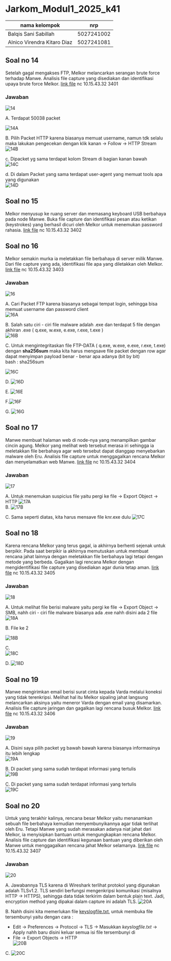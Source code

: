 # Jarkom_Modul1_2025_k41


|nama kelompok                | nrp         |
|-----------------------------|-------------|
| Balqis Sani Sabillah        |  5027241002 |   
| Alnico Virendra Kitaro Diaz |  5027241081 |

## Soal no 14 ##
Setelah gagal mengakses FTP, Melkor melancarkan serangan brute force terhadap  Manwe. Analisis file capture yang disediakan dan identifikasi upaya brute force Melkor. 
[link file](https://drive.google.com/drive/folders/13rf0AlzUrkNhUWbBNt9tIVSimw3njKqd) nc 10.15.43.32 3401

### Jawaban ###
![14](images/14.png) 

A. Terdapat 50038 packet  

![14A](images/14A.png) 

B. Pilih Packet HTTP karena biasanya memuat username, namun tdk selalu maka lakukan pengecekan dengan klik kanan -> Follow -> HTTP Stream    
![14B](images/14B.png) 

c. Dipacket yg sama terdapat kolom Stream di bagian kanan bawah  
![14C](images/14C.png)   

d. Di dalam Packet yang sama terdapat user-agent yang memuat tools apa yang digunakan   
![14D](images/14D.png)  

## Soal no 15 ##
Melkor menyusup ke ruang server dan memasang keyboard USB berbahaya pada node Manwe. Buka file capture dan identifikasi pesan atau ketikan (keystrokes) yang berhasil dicuri oleh Melkor untuk menemukan password rahasia.
[link file](https://drive.google.com/drive/folders/1aHSRMoEgQBsA-4I2wWatFxAy3laumcgb) nc 10.15.43.32 3402

## Soal no 16 ##
Melkor semakin murka ia meletakkan file berbahaya di server milik Manwe. Dari file capture yang ada, identifikasi file apa yang diletakkan oleh Melkor.
[link file](https://drive.google.com/drive/folders/1aJf_PQGXwr4fxd79df8nd7NzL7SsN6U9) nc 10.15.43.32 3403

### Jawaban ###
![16](images/16.png)      

A. Cari Packet FTP karena biasanya sebagai tempat login, sehingga bisa memuat username dan password client  
![16A](images/16A.png)    

B. Salah satu ciri - ciri file malware adalah .exe dan terdapat 5 file dengan akhiran .exe ( q.exe, w.exe, e.exe, r.exe, t.exe )  
![16B](images/16B.png)     

C. Untuk mengintegritaskan file FTP-DATA ( q.exe, w.exe, e.exe, r.exe, t.exe) dengan **sha256sum** maka kita harus mengsave file packet dengan row agar dapat menyimpan payload benar - benar apa adanya (bit by bit)  
bash : sha256sum <namafile>

![16C](images/16C.png)    

D. ![16D](images/16D.png)    

E. ![16E](images/16E.png)  

F.![16F](images/16F.png)   

G. ![16G](images/16G.png)  

## Soal no 17 ##
Manwe membuat halaman web di node-nya yang menampilkan gambar cincin agung. Melkor yang melihat web tersebut merasa iri sehingga ia meletakkan file berbahaya agar web tersebut dapat dianggap menyebarkan malware oleh Eru. Analisis file capture untuk menggagalkan rencana Melkor dan menyelamatkan web Manwe.
[link file](https://drive.google.com/drive/folders/10UNx8BhvbyCDhHGHS7D7zmyvFbCf41ze) nc 10.15.43.32 3404

### Jawaban ###
![17](images/17.png)  

A. Untuk menemukan suspicius file yaitu pergi ke file -> Export Object -> HTTP
   ![17A](images/17A.png)    
B.
![17B](images/17B.png)    

C. Sama seperti diatas, kita harus mensave file knr.exe dulu
![17C](images/17C.png)  

## Soal no 18 ##   
Karena rencana Melkor yang terus gagal, ia akhirnya berhenti sejenak untuk berpikir. Pada saat berpikir ia akhirnya memutuskan untuk membuat rencana jahat lainnya dengan meletakkan file berbahaya lagi tetapi dengan metode yang berbeda. Gagalkan lagi rencana Melkor dengan mengidentifikasi file capture yang disediakan agar dunia tetap aman.
[link file](https://drive.google.com/drive/folders/1R4-D1WnsDVrT73UlkacjY0Ntag42AFUy) nc 10.15.43.32 3405

### Jawaban ### 
![18](images/18.png)     

A. Untuk melihat file berisi malware yaitu pergi ke file -> Export Object -> SMB, nahh ciri - ciri file malware biasanya ada .exe nahh disini ada 2 file     
![18A](images/18A.png)    

B. File ke 2 

![18B](images/18B.png)  

C.   
![18C](images/18C.png)   

D. 
![18D](images/18D.png)   


## Soal no 19 ##
Manwe mengirimkan email berisi surat cinta kepada Varda melalui koneksi yang tidak terenkripsi. Melihat hal itu Melkor sipaling jahat langsung melancarkan aksinya yaitu meneror Varda dengan email yang disamarkan. Analisis file capture jaringan dan gagalkan lagi rencana busuk Melkor.
[link file](https://drive.google.com/drive/folders/1D6d8EYdIvE8UF_i4Ms0C7Yakd9j0GYBN) nc 10.15.43.32 3406

### Jawaban ###
![19](images/19.png)    

A. Disini saya pilih packet yg bawah bawah karena biasanya informasinya itu lebih lengkap  
![19A](images/19A.png)  

B. Di packet yang sama sudah terdapat informasi yang tertulis  
![19B](images/19B.png)  

C. Di packet yang sama sudah terdapat informasi yang tertulis   
![19C](images/19C.png)  

## Soal no 20 ##
Untuk yang terakhir kalinya, rencana besar Melkor yaitu menanamkan sebuah file berbahaya kemudian menyembunyikannya agar tidak terlihat oleh Eru. Tetapi Manwe yang sudah merasakan adanya niat jahat dari Melkor, ia menyisipkan bantuan untuk mengungkapkan rencana Melkor. Analisis file capture dan identifikasi kegunaan bantuan yang diberikan oleh Manwe untuk menggagalkan rencana jahat Melkor selamanya.
[link file](https://drive.google.com/drive/folders/1wOe76_DgH087tAaHH_jxsHCinwFv9pmT) nc 10.15.43.32 3407

### Jawaban ###
![20](images/20.png)  

A. Jawabannya TLS karena di Wireshark terlihat protokol yang digunakan adalah TLSv1.2. TLS sendiri berfungsi mengenkripsi komunikasi (misalnya HTTP → HTTPS), sehingga data tidak terkirim dalam bentuk plain text. Jadi, encryption method yang dipakai dalam capture ini adalah TLS.
![20A](images/20A.png)  

B. Nahh disini kita memerlukan file [keyslogfile.txt](https://drive.google.com/drive/folders/1wOe76_DgH087tAaHH_jxsHCinwFv9pmT), untuk membuka file tersembunyi yaitu dengan cara : 
- Edit -> Preferences -> Protocol -> TLS -> Masukkan *keyslogfile.txt* -> Apply
nahh baru disini keluar semua isi file tersembunyi di
- File ->  Export Objects -> HTTP  
![20B](images/20B.png)  

C. 
![20C](images/20C.png)  










